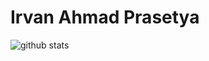 # Irvan Ahmad Prasetya
![github stats](https://github-readme-stats.vercel.app/api?username=IrvanAhmadP&show_icons=true)
